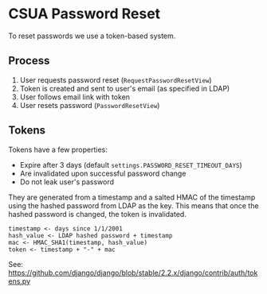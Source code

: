 # CSUA Password Reset

To reset passwords we use a token-based system.

## Process

1. User requests password reset (`RequestPasswordResetView`)
2. Token is created and sent to user's email (as specified in LDAP)
3. User follows email link with token
4. User resets password (`PasswordResetView`)

## Tokens

Tokens have a few properties:

- Expire after 3 days (default `settings.PASSWORD_RESET_TIMEOUT_DAYS`)
- Are invalidated upon successful password change
- Do not leak user's password

They are generated from a timestamp and a salted HMAC of the timestamp using the hashed password from LDAP as the key.
This means that once the hashed password is changed, the token is invalidated.

```
timestamp <- days since 1/1/2001
hash_value <- LDAP hashed password + timestamp
mac <- HMAC_SHA1(timestamp, hash_value)
token <- timestamp + "-" + mac
```

See: https://github.com/django/django/blob/stable/2.2.x/django/contrib/auth/tokens.py
